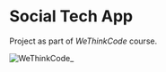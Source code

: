 # Social Tech App

Project as part of _WeThinkCode_ course.

![WeThinkCode_](https://www.wethinkcode.co.za/assets/wethinkcode-logo-loading-55822d8ffe9ca4b9b4ba99405a4233ea11e17c57eb3e46885c59d4eb53e9d8ad.gif "Logo Title Text 1")
